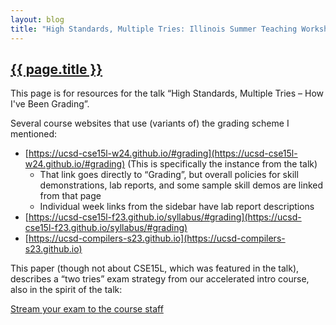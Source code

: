 ```yaml
---
layout: blog
title: "High Standards, Multiple Tries: Illinois Summer Teaching Workshop 2024"
---
```


<h2><a href="{{ site.url }}{{ page.url }}">{{ page.title }}</a></h2>

This page is for resources for the talk “High Standards, Multiple Tries – How I've Been Grading”.

Several course websites that use (variants of) the grading scheme I mentioned:

- [https://ucsd-cse15l-w24.github.io/#grading](https://ucsd-cse15l-w24.github.io/#grading) (This is specifically the instance from the talk)
  - That link goes directly to “Grading”, but overall policies for skill
    demonstrations, lab reports, and some sample skill demos are linked from
    that page
  - Individual week links from the sidebar have lab report descriptions
- [https://ucsd-cse15l-f23.github.io/syllabus/#grading](https://ucsd-cse15l-f23.github.io/syllabus/#grading)
- [https://ucsd-compilers-s23.github.io](https://ucsd-compilers-s23.github.io)

This paper (though not about CSE15L, which was featured in the talk), describes
a “two tries” exam strategy from our accelerated intro course, also in the
spirit of the talk:

[Stream your exam to the course staff](https://jpolitz.github.io/docs/sigcse-2023-video-exams.pdf)


